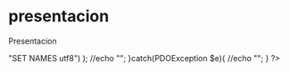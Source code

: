 # presentacion
Presentacion
<?php
define("KEY","develoteca");
define("COD","AES-128-ECB");

define("SERVIDOR","localhost");
define("USUARIO","root");
define("PASSWORD","");
define("BD","tienda");

?>

<?php 
$servidor="mysql:dbname=".BD.";host=".SERVIDOR;

try{

    $pdo= new pdo($servidor,USUARIO,PASSWORD,
                array(pdo::MYSQL_ATTR_INIT_COMMAND=>"SET NAMES utf8")
            );
    //echo "<script>alert('Conectado...')</script>";        

}catch(PDOException $e){

    //echo "<script>alert('Error...')</script>"; 
}


?>
